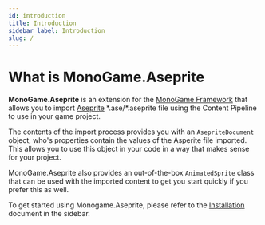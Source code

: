 ```yaml
---
id: introduction
title: Introduction
sidebar_label: Introduction
slug: /
---
```


# What is MonoGame.Aseprite
**MonoGame.Aseprite** is an extension for the [MonoGame Framework](https://www.monogame.net) that allows you to import [Aseprite](https://www.aseprite.org/) \*.ase/\*.aseprite file using the Content Pipeline to use in your game project.

The contents of the import process provides you with an `AsepriteDocument` object, who's properties contain the values of the Asperite file imported. This allows you to use this object in your code in a way that makes sense for your project.

MonoGame.Aseprite also provides an out-of-the-box `AnimatedSprite` class that can be used with the imported content to get you start quickly if you prefer this as well.

To get started using Monogame.Aseprite, please refer to the [Installation](getting-started/installation.md) document in the sidebar.


